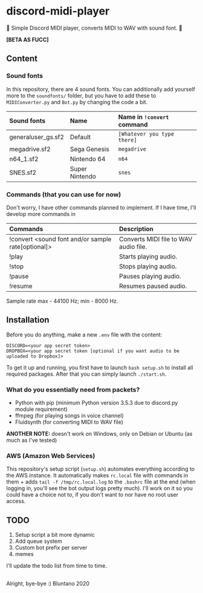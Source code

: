 # discord-midi-player
 🎵 Simple Discord MIDI player, converts MIDI to WAV with sound font. 🎵
 
**[BETA AS FUCC]**

## Content

### Sound fonts

In this repository, there are 4 sound fonts. You can additionally add yourself more to the `soundfonts/` folder, but you have to add these to `MIDIConverter.py` and `Bot.py` by changing the code a bit.

| Sound fonts         | Name            | Name in `!convert` command |
| :------------------ | :-------------- | :------------------------- |
| generaluser_gs.sf2  | Default         | `[Whatever you type there]`|
| megadrive.sf2       | Sega Genesis    | `megadrive`                |
| n64_1.sf2           | Nintendo 64     | `n64`                      |
| SNES.sf2            | Super Nintendo  | `snes`                     |

### Commands (that you can use for now)

Don't worry, I have other commands planned to implement. If I have time, I'll develop more commands in

| Commands                                                 | Description                           |
| :------------------------------------------------------- | :------------------------------------ |
| !convert <sound font and/or sample rate[optional]>       | Converts MIDI file to WAV audio file. |
| !play                                                    | Starts playing audio.                 |
| !stop                                                    | Stops playing audio.                  |
| !pause                                                   | Pauses playing audio.                 |
| !resume                                                  | Resumes paused audio.                 |

Sample rate max - 44100 Hz; min - 8000 Hz.

## Installation

Before you do anything, make a new `.env` file with the content:
```
DISCORD=<your app secret token>
DROPBOX=<your app secret token [optional if you want audio to be uploaded to Dropbox]>
```

To get it up and running, you first have to launch `bash setup.sh` to install all required packages. After that you can simply launch `./start.sh`.

### What do you essentially need from packets?

- Python with pip (minimum Python version 3.5.3 due to discord.py module requirement)
- ffmpeg (for playing songs in voice channel)
- Fluidsynth (for converting MIDI to WAV file)

**ANOTHER NOTE:** doesn't work on Windows, only on Debian or Ubuntu (as much as I've tested)

### AWS (Amazon Web Services)

This repository's setup script (`setup.sh`) automates everything according to the AWS instance. It automatically makes `rc.local` file with commands in them + adds `tail -f /tmp/rc.local.log` to the `.bashrc` file at the end (when logging in, you'll see the bot output logs pretty much). I'll work on it so you could have a choice not to, if you don't want to nor have no root user access.

## TODO

1. Setup script a bit more dynamic
2. Add queue system
3. Custom bot prefix per server
4. memes

I'll update the todo list from time to time.

## 

Alright, bye-bye :) Bluntano 2020

